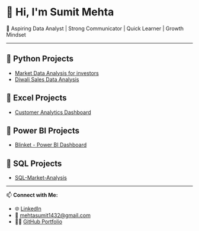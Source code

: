 # 👋 Hi, I'm Sumit Mehta

🎯 Aspiring Data Analyst | Strong Communicator | Quick Learner | Growth Mindset

---

## 📁 Python Projects
- [Market Data Analysis for investors](https://github.com/sumitmehta2305/Market-Data-EDA-Project.git)
- [Diwali Sales Data Analysis](https://github.com/sumitmehta2305/Diwali-Sales-Analysis.git)

## 📁 Excel Projects
- [Customer Analytics Dashboard](https://github.com/sumitmehta2305/Customer-Analytics-Dashboard)

## 📁 Power BI Projects
- [Blinket - Power BI Dashboard](https://github.com/sumitmehta2305/Blinket-PowerBI-Dashboard..git)
  
## 📁 SQL Projects
- [SQL-Market-Analysis](https://github.com/sumitmehta2305/SQL-Market-Analysis.git)

---

📫 **Connect with Me:**
- 🌐 [LinkedIn](https://www.linkedin.com/in/sumit-mehta-644431297/)
- 📧 mehtasumit1432@gmail.com
- 🧑‍💻 [GitHub Portfolio](https://github.com/sumitmehta2305)
